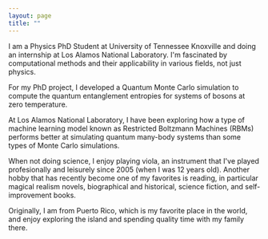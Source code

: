 ```yaml
---
layout: page
title: ""
---
```


I am a Physics PhD Student at University of Tennessee Knoxville and doing an internship at Los Alamos National Laboratory. I'm fascinated by computational methods and their applicability in various fields, not just physics. 

For my PhD project, I developed a Quantum Monte Carlo simulation to compute the quantum entanglement entropies for systems of bosons at zero temperature.

At Los Alamos National Laboratory, I have been exploring how a type of machine learning model known as Restricted Boltzmann Machines (RBMs) performs better at simulating quantum many-body systems than some types of Monte Carlo simulations.

When not doing science, I enjoy playing viola, an instrument that I've played profesionally and leisurely since 2005 (when I was 12 years old). Another hobby that has recently become one of my favorites is reading, in particular magical realism novels, biographical and historical, science fiction, and self-improvement books.

Originally, I am from Puerto Rico, which is my favorite place in the world, and enjoy exploring the island and spending quality time with my family there.
